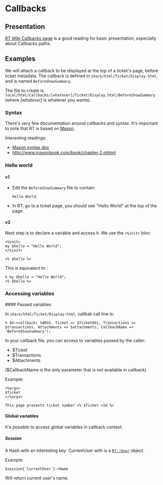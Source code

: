 # Callbacks

## Presentation

[RT Wiki Callbacks page](http://requesttracker.wikia.com/wiki/CustomizingWithCallbacks)
is a good reading for basic presentation, especially about Callbacks paths.

## Examples


We will attach a callback to be displayed at the top of a ticket's page, before ticket metadata.
The callback is defined in `share/html/Ticket/Display.html`, and is named `BeforeShowSummary`.

The file to create is `local/html/Callbacks/[whatever]/Ticket/Display.html/BeforeShowSummary` (where *[whatever]* is whatever you wants).

### Syntax

There's very few documentation around callbacks and syntax. It's important to note that RT is based on [Mason](http://www.masonhq.com/).

Interesting readings:
  * [Mason syntax doc](http://search.cpan.org/~jswartz/Mason-2.24/lib/Mason/Manual/Syntax.pod)
  * http://www.masonbook.com/book/chapter-2.mhtml

### Hello world

#### v1

  * Edit the `BeforeShowSummary` file to contain:

        Hello World

  * In RT, go to a ticket page, you should see "Hello World" at the top of the page

#### v2

Next step is to declare a variable and access it. We use the `<%init>` bloc:

    <%init>
    my $hello = "Hello World";
    </%init>

    <% $hello %>

This is equivalent to :

    % my $hello = "Hello World";
    <% $hello %>

### Accessing variables

#### Passed variables

In `share/html/Ticket/Display.html`, callbak call line is:

    % $m->callback( %ARGS, Ticket => $TicketObj, Transactions => $transactions, Attachments => $attachments, CallbackName => 'BeforeShowSummary');

In your callback file, you can access to variables passed by the caller:

  * $Ticket
  * $Transactions
  * $Attachments

($CallbackName is the only parameter that is not available in callback)

Example:

    <%args>
    $Ticket
    </%args>

    This page presents ticket number <% $Ticket->Id %>

#### Global variables

It's possible to access global variables in callback context.

##### Session

A Hash with an interesting key: CurrentUser with is a [`RT::User`](https://docs.bestpractical.com/rt/latest/RT/User.html) object.

Example:

    $session{'CurrentUser'}->Name

Will return current user's name.
